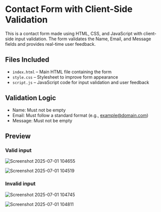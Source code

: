 # Contact Form with Client-Side Validation

This is a contact form made using HTML, CSS, and JavaScript with client-side input validation. The form validates the Name, Email, and Message fields and provides real-time user feedback. 

## Files Included
- `index.html` – Main HTML file containing the form  
- `style.css` – Stylesheet to improve form appearance  
- `script.js` – JavaScript code for input validation and user feedback  

## Validation Logic
- Name: Must not be empty
- Email: Must follow a standard format (e.g., example@domain.com)
- Message: Must not be empty

## Preview

### Valid input

![Screenshot 2025-07-01 104655](https://github.com/user-attachments/assets/ccf67431-03cd-49ce-8555-d1355c2f5892)

![Screenshot 2025-07-01 104519](https://github.com/user-attachments/assets/41420acf-6c58-4b28-9a30-064f93fb8885)


### Invalid input

![Screenshot 2025-07-01 104745](https://github.com/user-attachments/assets/9cadc6c9-9a6c-4cee-a07d-5940d0b975ce)

![Screenshot 2025-07-01 104811](https://github.com/user-attachments/assets/2e66c3bb-3976-47e8-897b-6db93cc9400a)

